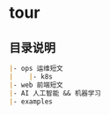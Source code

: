 # tour

## 目录说明

 ``` markdown
|- ops 运维短文
|    |- k8s 
|- web 前端短文
|- AI 人工智能 && 机器学习
|- examples 
```